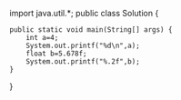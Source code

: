 import java.util.*;
public class Solution {

    public static void main(String[] args) {
        int a=4;
        System.out.printf("%d\n",a);
        float b=5.678f;
        System.out.printf("%.2f",b);
    }
}
